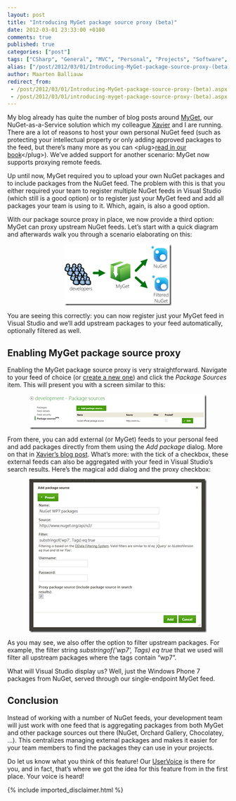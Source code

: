 ```yaml
---
layout: post
title: "Introducing MyGet package source proxy (beta)"
date: 2012-03-01 23:33:00 +0100
comments: true
published: true
categories: ["post"]
tags: ["CSharp", "General", "MVC", "Personal", "Projects", "Software", "Source control"]
alias: ["/post/2012/03/01/Introducing-MyGet-package-source-proxy-(beta).aspx", "/post/2012/03/01/introducing-myget-package-source-proxy-(beta).aspx"]
author: Maarten Balliauw
redirect_from:
 - /post/2012/03/01/Introducing-MyGet-package-source-proxy-(beta).aspx
 - /post/2012/03/01/introducing-myget-package-source-proxy-(beta).aspx
---
```

<p>My blog already has quite the number of blog posts around <a href="http://www.myget.org" target="_blank">MyGet</a>, our NuGet-as-a-Service solution which my colleague <a href="http://www.xavierdecoster.com" target="_blank">Xavier</a> and I are running. There are a lot of reasons to host your own personal NuGet feed (such as protecting your intellectual property or only adding approved packages to the feed, but there&rsquo;s many more as you can &lt;plug&gt;<a href="http://amzn.to/xrzS6j" target="_blank">read in our book</a>&lt;/plug&gt;). We&rsquo;ve added support for another scenario: MyGet now supports proxying remote feeds.</p>
<p>Up until now, MyGet required you to upload your own NuGet packages and to include packages from the NuGet feed. The problem with this is that you either required your team to register multiple NuGet feeds in Visual Studio (which still is a good option) or to register just your MyGet feed and add all packages your team is using to it. Which, again, is also a good option.</p>
<p>With our package source proxy in place, we now provide a third option: MyGet can proxy upstream NuGet feeds. Let&rsquo;s start with a quick diagram and afterwards walk you through a scenario elaborating on this:</p>
<p><a href="/images/image_167.png"><img style="background-image: none; padding-left: 0px; padding-right: 0px; display: block; float: none; margin-left: auto; margin-right: auto; padding-top: 0px; border: 0px;" title="MyGet Feed Proxy Aggregate Feed Connector" src="/images/image_thumb_134.png" border="0" alt="MyGet Feed Proxy Aggregate Feed Connector" width="244" height="140" /></a></p>
<p>You are seeing this correctly: you can now register just your MyGet feed in Visual Studio and we&rsquo;ll add upstream packages to your feed automatically, optionally filtered as well.</p>
<h2>Enabling MyGet package source proxy</h2>
<p>Enabling the MyGet package source proxy is very straightforward. Navigate to your feed of choice (or <a href="http://www.myget.org" target="_blank">create a new one</a>) and click the <em>Package Sources</em> item. This will present you with a screen similar to this:</p>
<p><a href="/images/image_168.png"><img style="background-image: none; padding-left: 0px; padding-right: 0px; display: block; float: none; margin-left: auto; margin-right: auto; padding-top: 0px; border: 0px;" title="MyGet hosted package source" src="/images/image_thumb_135.png" border="0" alt="MyGet hosted package source" width="404" height="79" /></a></p>
<p>From there, you can add external (or MyGet) feeds to your personal feed and add packages directly from them using the <em>Add package</em> dialog. More on that in <a href="http://blog.myget.org/post/2012/03/01/MyGet-tops-Vanilla-NuGet-feeds-with-a-Chocolatey-flavor.aspx" target="_blank">Xavier&rsquo;s blog post</a>. What&rsquo;s more: with the tick of a checkbox, these external feeds can also be aggregated with your feed in Visual Studio&rsquo;s search results. Here&rsquo;s the magical add dialog and the proxy checkbox:</p>
<p><a href="/images/image_169.png"><img style="background-image: none; padding-left: 0px; padding-right: 0px; display: block; float: none; margin-left: auto; margin-right: auto; padding-top: 0px; border: 0px;" title="Add package source proxy" src="/images/image_thumb_136.png" border="0" alt="Add package source proxy" width="404" height="349" /></a></p>
<p>As you may see, we also offer the option to filter upstream packages. For example, the filter string <em>substringof('wp7', Tags) eq true</em> that we used will filter all upstream packages where the tags contain &ldquo;wp7&rdquo;.</p>
<p>What will Visual Studio display us? Well, just the Windows Phone 7 packages from NuGet, served through our single-endpoint MyGet feed.</p>
<h2>Conclusion</h2>
<p>Instead of working with a number of NuGet feeds, your development team will just work with one feed that is aggregating packages from both MyGet and other package sources out there (NuGet, Orchard Gallery, Chocolatey, &hellip;). This centralizes managing external packages and makes it easier for your team members to find the packages they can use in your projects.</p>
<p>Do let us know what you think of this feature! Our <a href="http://myget.uservoice.com" target="_blank">UserVoice</a> is there for you, and in fact, that&rsquo;s where we got the idea for this feature from in the first place. Your voice is heard!</p>

{% include imported_disclaimer.html %}

